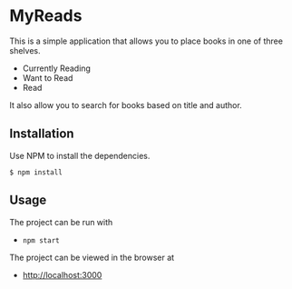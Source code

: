 # MyReads

This is a simple application that allows you to place books in one of three shelves.

- Currently Reading
- Want to Read
- Read

It also allow you to search for books based on title and author.

## Installation

Use NPM to install the dependencies.

```
$ npm install
```

## Usage

The project can be run with

- `npm start`

The project can be viewed in the browser at

- [http://localhost:3000](http://localhost:3000)
